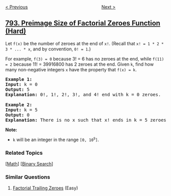 <!--|This file generated by command(leetcode description); DO NOT EDIT.    |-->
<!--+----------------------------------------------------------------------+-->
<!--|@author    openset <openset.wang@gmail.com>                           |-->
<!--|@link      https://github.com/openset                                 |-->
<!--|@home      https://github.com/openset/leetcode                        |-->
<!--+----------------------------------------------------------------------+-->

[< Previous](../number-of-matching-subsequences "Number of Matching Subsequences")
　　　　　　　　　　　　　　　　
[Next >](../valid-tic-tac-toe-state "Valid Tic-Tac-Toe State")

## [793. Preimage Size of Factorial Zeroes Function (Hard)](https://leetcode.com/problems/preimage-size-of-factorial-zeroes-function "阶乘函数后 K 个零")

<p>Let <code>f(x)</code> be the number of zeroes at the end of <code>x!</code>. (Recall that <code>x! = 1 * 2 * 3 * ... * x</code>, and by convention, <code>0! = 1</code>.)</p>

<p>For example, <code>f(3) = 0</code> because 3! = 6 has no zeroes at the end, while <code>f(11) = 2</code> because 11! = 39916800 has 2 zeroes at the end. Given <code>k</code>, find how many non-negative integers <code>x</code> have the property that <code>f(x) = k</code>.</p>

<pre>
<strong>Example 1:</strong>
<strong>Input:</strong> k = 0
<strong>Output:</strong> 5
<strong>Explanation:</strong> 0!, 1!, 2!, 3!, and 4! end with k = 0 zeroes.

<strong>Example 2:</strong>
<strong>Input:</strong> k = 5
<strong>Output:</strong> 0
<strong>Explanation:</strong> There is no x such that x! ends in k = 5 zeroes.
</pre>

<p><strong>Note:</strong></p>

<ul>
	<li><code>k</code> will be an integer in the range <code>[0, 10<sup>9</sup>]</code>.</li>
</ul>

### Related Topics
  [[Math](../../tag/math/README.md)]
  [[Binary Search](../../tag/binary-search/README.md)]

### Similar Questions
  1. [Factorial Trailing Zeroes](../factorial-trailing-zeroes) (Easy)
